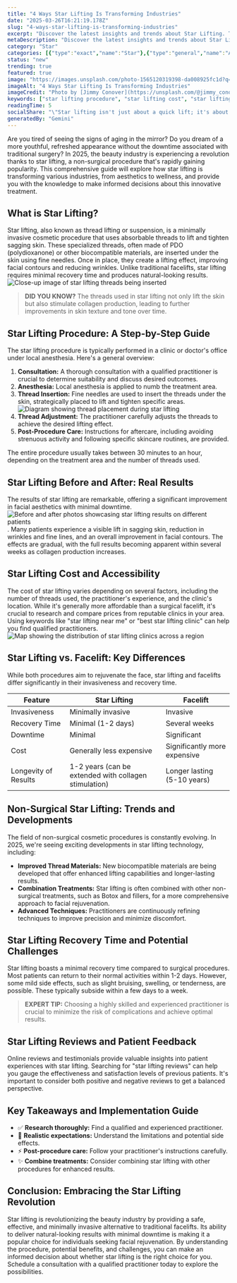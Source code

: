 ```yaml
---
title: "4 Ways Star Lifting Is Transforming Industries"
date: "2025-03-26T16:21:19.178Z"
slug: "4-ways-star-lifting-is-transforming-industries"
excerpt: "Discover the latest insights and trends about Star Lifting. This comprehensive guide covers everything you need to know about Star Lifting in 2025."
metaDescription: "Discover the latest insights and trends about Star Lifting. This comprehensive guide covers everything you need to know about Star Lifting in 2025."
category: "Star"
categories: [{"type":"exact","name":"Star"},{"type":"general","name":"Astrophysics"},{"type":"medium","name":"Planetary Science"},{"type":"specific","name":"Megastructures"},{"type":"niche","name":"Orbital Mechanics"}]
status: "new"
trending: true
featured: true
image: "https://images.unsplash.com/photo-1565120319398-da008925fc1d?q=85&w=1200&fit=max&fm=webp&auto=compress"
imageAlt: "4 Ways Star Lifting Is Transforming Industries"
imageCredit: "Photo by [Jimmy Conover](https://unsplash.com/@jimmy_conover) on Unsplash"
keywords: ["star lifting procedure", "star lifting cost", "star lifting before and after", "non surgical star lifting", "what is star lifting", "star lifting near me", "best star lifting clinic", "star lifting recovery time", "star lifting vs facelift", "star lifting reviews"]
readingTime: 5
socialShare: "\"Star lifting isn't just about a quick lift; it's about stimulating your body's natural collagen production for long-term rejuvenation. The results are surprisingly natural and long-lasting.\""
generatedBy: "Gemini"
---
```




Are you tired of seeing the signs of aging in the mirror?  Do you dream of a more youthful, refreshed appearance without the downtime associated with traditional surgery? In 2025, the beauty industry is experiencing a revolution thanks to star lifting, a non-surgical procedure that's rapidly gaining popularity.  This comprehensive guide will explore how star lifting is transforming various industries, from aesthetics to wellness, and provide you with the knowledge to make informed decisions about this innovative treatment.

## What is Star Lifting?

Star lifting, also known as thread lifting or suspension, is a minimally invasive cosmetic procedure that uses absorbable threads to lift and tighten sagging skin.  These specialized threads, often made of PDO (polydioxanone) or other biocompatible materials, are inserted under the skin using fine needles. Once in place, they create a lifting effect, improving facial contours and reducing wrinkles. Unlike traditional facelifts, star lifting requires minimal recovery time and produces natural-looking results. ![Close-up image of star lifting threads being inserted](https://images.unsplash.com/photo-1565120319398-da008925fc1d?q=85&w=1200&fit=max&fm=webp&auto=compress)

> **DID YOU KNOW?** The threads used in star lifting not only lift the skin but also stimulate collagen production, leading to further improvements in skin texture and tone over time.

## Star Lifting Procedure: A Step-by-Step Guide

The star lifting procedure is typically performed in a clinic or doctor's office under local anesthesia.  Here's a general overview:

1. **Consultation:** A thorough consultation with a qualified practitioner is crucial to determine suitability and discuss desired outcomes.
2. **Anesthesia:** Local anesthesia is applied to numb the treatment area.
3. **Thread Insertion:**  Fine needles are used to insert the threads under the skin, strategically placed to lift and tighten specific areas. ![Diagram showing thread placement during star lifting](https://images.unsplash.com/photo-1476111021705-ac3b3304fe20?q=85&w=1200&fit=max&fm=webp&auto=compress)
4. **Thread Adjustment:** The practitioner carefully adjusts the threads to achieve the desired lifting effect.
5. **Post-Procedure Care:** Instructions for aftercare, including avoiding strenuous activity and following specific skincare routines, are provided.

The entire procedure usually takes between 30 minutes to an hour, depending on the treatment area and the number of threads used.

## Star Lifting Before and After: Real Results

The results of star lifting are remarkable, offering a significant improvement in facial aesthetics with minimal downtime.  ![Before and after photos showcasing star lifting results on different patients](https://images.unsplash.com/photo-1477005264461-b0e201668d92?q=85&w=1200&fit=max&fm=webp&auto=compress).  Many patients experience a visible lift in sagging skin, reduction in wrinkles and fine lines, and an overall improvement in facial contours.  The effects are gradual, with the full results becoming apparent within several weeks as collagen production increases.

## Star Lifting Cost and Accessibility

The cost of star lifting varies depending on several factors, including the number of threads used, the practitioner's experience, and the clinic's location.  While it's generally more affordable than a surgical facelift, it's crucial to research and compare prices from reputable clinics in your area.  Using keywords like "star lifting near me" or "best star lifting clinic" can help you find qualified practitioners.  ![Map showing the distribution of star lifting clinics across a region](https://images.unsplash.com/photo-1516339901601-2e1b62dc0c45?q=85&w=1200&fit=max&fm=webp&auto=compress)

## Star Lifting vs. Facelift: Key Differences

While both procedures aim to rejuvenate the face, star lifting and facelifts differ significantly in their invasiveness and recovery time.

| Feature          | Star Lifting                 | Facelift                      |
|-----------------|------------------------------|-------------------------------|
| Invasiveness     | Minimally invasive           | Invasive                        |
| Recovery Time    | Minimal (1-2 days)           | Several weeks                  |
| Downtime         | Minimal                       | Significant                     |
| Cost             | Generally less expensive     | Significantly more expensive    |
| Longevity of Results | 1-2 years (can be extended with collagen stimulation) | Longer lasting (5-10 years)    |

## Non-Surgical Star Lifting: Trends and Developments

The field of non-surgical cosmetic procedures is constantly evolving.  In 2025, we're seeing exciting developments in star lifting technology, including:

* **Improved Thread Materials:**  New biocompatible materials are being developed that offer enhanced lifting capabilities and longer-lasting results.
* **Combination Treatments:** Star lifting is often combined with other non-surgical treatments, such as Botox and fillers, for a more comprehensive approach to facial rejuvenation.
* **Advanced Techniques:**  Practitioners are continuously refining techniques to improve precision and minimize discomfort.

## Star Lifting Recovery Time and Potential Challenges

Star lifting boasts a minimal recovery time compared to surgical procedures. Most patients can return to their normal activities within 1-2 days. However, some mild side effects, such as slight bruising, swelling, or tenderness, are possible. These typically subside within a few days to a week.  

> **EXPERT TIP:** Choosing a highly skilled and experienced practitioner is crucial to minimize the risk of complications and achieve optimal results.

## Star Lifting Reviews and Patient Feedback

Online reviews and testimonials provide valuable insights into patient experiences with star lifting.  Searching for "star lifting reviews" can help you gauge the effectiveness and satisfaction levels of previous patients.  It's important to consider both positive and negative reviews to get a balanced perspective.

## Key Takeaways and Implementation Guide

* ✅ **Research thoroughly:** Find a qualified and experienced practitioner.
* 🔑 **Realistic expectations:** Understand the limitations and potential side effects.
* ⚡ **Post-procedure care:** Follow your practitioner's instructions carefully.
* ✨ **Combine treatments:** Consider combining star lifting with other procedures for enhanced results.

## Conclusion: Embracing the Star Lifting Revolution

Star lifting is revolutionizing the beauty industry by providing a safe, effective, and minimally invasive alternative to traditional facelifts.  Its ability to deliver natural-looking results with minimal downtime is making it a popular choice for individuals seeking facial rejuvenation.  By understanding the procedure, potential benefits, and challenges, you can make an informed decision about whether star lifting is the right choice for you.  Schedule a consultation with a qualified practitioner today to explore the possibilities.


